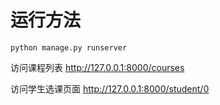 # 运行方法
```
python manage.py runserver
```
访问课程列表
http://127.0.0.1:8000/courses

访问学生选课页面
http://127.0.0.1:8000/student/0
